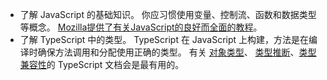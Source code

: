 - 了解 JavaScript 的基础知识。 你应习惯使用变量、控制流、函数和数据类型等概念。 [Mozilla提供了有关JavaScript的良好而全面的教程](https://developer.mozilla.org/docs/Web/JavaScript/Guide/Introduction)。
- 了解 TypeScript 中的类型。 TypeScript 在 JavaScript 上构建，方法是在编译时确保方法调用和分配使用正确的类型。 有关 [对象类型](https://www.typescriptlang.org/docs/handbook/2/objects.html)、 [类型推断](https://www.typescriptlang.org/docs/handbook/type-inference.html)、[类型兼容性](https://www.typescriptlang.org/docs/handbook/type-compatibility.html)的 TypeScript 文档会是最有用的。
